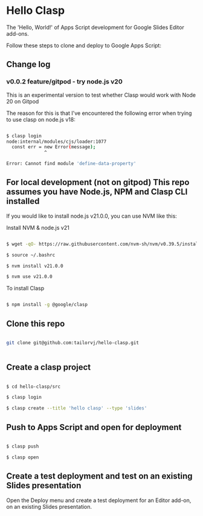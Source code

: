 # Hello Clasp

The 'Hello, World!' of Apps Script development for Google Slides Editor add-ons.

Follow these steps to clone and deploy to Google Apps Script:

## Change log

### v0.0.2 feature/gitpod - try node.js v20

This is an experimental version to test whether Clasp would work with Node 20 on Gitpod

The reason for this is that I've encountered the following error when trying to use clasp on node.js v18:

```bash

$ clasp login
node:internal/modules/cjs/loader:1077
  const err = new Error(message);
              ^

Error: Cannot find module 'define-data-property'

```

## For local development (not on gitpod) This repo assumes you have Node.js, NPM and Clasp CLI installed

If you would like to install node.js v21.0.0, you can use NVM like this:

Install NVM & node.js v21
```bash

$ wget -qO- https://raw.githubusercontent.com/nvm-sh/nvm/v0.39.5/install.sh | bash

$ source ~/.bashrc 

$ nvm install v21.0.0

$ nvm use v21.0.0

```



To install Clasp
```bash

$ npm install -g @google/clasp

```

## Clone this repo

```bash

git clone git@github.com:tailorvj/hello-clasp.git
    
```

## Create a clasp project

```bash

$ cd hello-clasp/src

$ clasp login

$ clasp create --title 'hello clasp' --type 'slides'

```

## Push to Apps Script and open for deployment

```bash

$ clasp push

$ clasp open

```

## Create a test deployment and test on an existing Slides presentation

Open the Deploy menu and create a test deployment for an Editor add-on, on an existing Slides presentation.